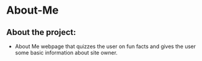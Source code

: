 # About-Me

## About the project:

* About Me webpage that quizzes the user on fun facts and gives the user some basic information about site owner.
